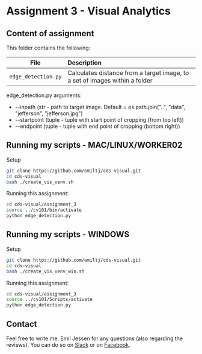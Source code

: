 # Assignment 3 - Visual Analytics

## Content of assignment

This folder contains the following:

| File | Description|
|--------|:-----------|
```edge_detection.py```| Calculates distance from a target image, to a set of images within a folder

edge_detection.py arguments:
- --inpath (str - path to target image.  Default = os.path.join("..", "data", "jefferson", "jefferson.jpg")
- --startpoint (tuple - tuple with start point of cropping (from top left))
- --endpoint (tuple - tuple with end point of cropping (bottom right))

## Running my scripts - MAC/LINUX/WORKER02
Setup
```bash
git clone https://github.com/emiltj/cds-visual.git
cd cds-visual
bash ./create_vis_venv.sh
```
Running this assignment:
```bash
cd cds-visual/assignment_3
source ../cv101/bin/activate 
python edge_detection.py
```

## Running my scripts - WINDOWS
Setup
```bash
git clone https://github.com/emiltj/cds-visual.git
cd cds-visual
bash ./create_vis_venv_win.sh
```
Running this assignment:
```bash
cd cds-visual/assignment_3
source ../cv101/Scripts/activate 
python edge_detection.py
``` 

## Contact

Feel free to write me, Emil Jessen for any questions (also regarding the reviews). 
You can do so on [Slack](https://app.slack.com/client/T01908QBS9X/D01A1LFRDE0) or on [Facebook](https://www.facebook.com/emil.t.jessen/).
